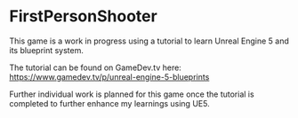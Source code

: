 # FirstPersonShooter
This game is a work in progress using a tutorial to learn Unreal Engine 5 and its blueprint system. 

The tutorial can be found on GameDev.tv here: https://www.gamedev.tv/p/unreal-engine-5-blueprints

Further individual work is planned for this game once the tutorial is completed to further enhance my learnings using UE5.
